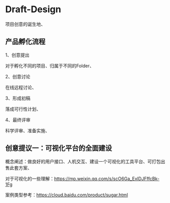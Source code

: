 # Draft-Design

项目创意的诞生地、

## 产品孵化流程

1、创意提出

对于孵化不同的项目、归属于不同的Folder、

2、创意讨论

在线远程讨论、

3、形成初稿

落成可行性计划、

4、最终评审

科学评审、准备实施、


## 创意提议一：可视化平台的全面建设

概念阐述：做良好的用户接口、人机交互、建设一个可视化的工具平台、可打包出售此套方案、

对于可视化的一些理解：https://mp.weixin.qq.com/s/scO6Ga_ExlDJFffcBk-1Fg

案例类型参考：https://cloud.baidu.com/product/sugar.html
